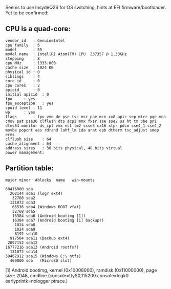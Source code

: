 Seems to use InsydeQ2S for OS switching, hints at EFI firmware/bootloader. Yet to be confirmed:

## CPU is a quad-core:
```
vendor_id	: GenuineIntel
cpu family	: 6
model		: 55
model name	: Intel(R) Atom(TM) CPU  Z3735F @ 1.33GHz
stepping	: 8
cpu MHz		: 1333.000
cache size	: 1024 KB
physical id	: 0
siblings	: 4
core id		: 0
cpu cores	: 2
apicid		: 0
initial apicid	: 0
fpu		: yes
fpu_exception	: yes
cpuid level	: 11
wp		: yes
flags		: fpu vme de pse tsc msr pae mce cx8 apic sep mtrr pge mca cmov pat pse36 clflush dts acpi mmx fxsr sse sse2 ss ht tm pbe pni dtes64 monitor ds_cpl vmx est tm2 ssse3 cx16 xtpr pdcm sse4_1 sse4_2 movbe popcnt aes rdrand lahf_lm ida arat epb dtherm tsc_adjust smep erms
clflush size	: 64
cache_alignment	: 64
address sizes	: 36 bits physical, 48 bits virtual
power management:
```

## Partition table:
```
major minor  #blocks  name   win-mounts

60416000 sda
  262144 sda1 (log? ext4)
   32768 sda2
  131072 sda3
   65536 sda4 (Windows BOOT vfat)
   32768 sda5
   16384 sda6 (Android bootimg [1])
   16384 sda7 (Android bootimg [1] backup?)
    1024 sda8
    1024 sda9
    8192 sda10
  917504 sda11 (Backup ext4)
 2097152 sda12
16777216 sda13 (Android rootfs?)
  131072 sda14
39462912 sda15 (Windows C:\ ntfs)
  460800 sdb   (MicroSD slot)
```

[1] Android bootimg, kernel (0x10008000), ramdisk (0x11000000), page size: 2048, cmdline (console=ttyS0,115200 console=logk0 earlyprintk=nologger ptrace.)
